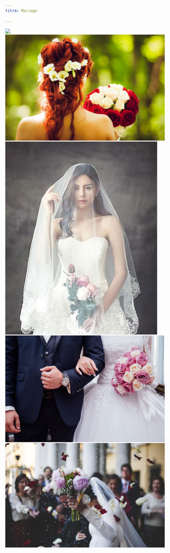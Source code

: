 ```yaml
---
titre: Mariage

---
```

![](./..img/mariage/bride-g6c8509b00_1920.jpg)
![](./../img/mariage/bride-gdab378ece_1920.jpg)
![](./../img/mariage/wedding-dress-1486260_960_720.jpg)
![](./../img/mariage/wedding-gda8cfa9da_1920.jpg)
![](./../img/mariage/wedding-g64a89dde0_1920.jpg)